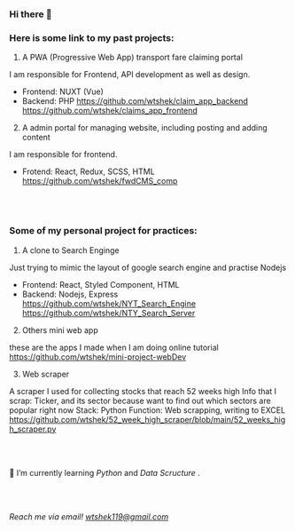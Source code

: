 ### Hi there 👋

<h3> Here is some link to my past projects: </h3>

1. A PWA (Progressive Web App) transport fare claiming portal

I am responsible for Frontend, API development as well as design.
- Frontend: NUXT (Vue)
- Backend: PHP
https://github.com/wtshek/claim_app_backend
https://github.com/wtshek/claims_app_frontend

2. A admin portal for managing website, including posting and adding content

I am responsible for frontend. 
- Frotend: React, Redux, SCSS, HTML
https://github.com/wtshek/fwdCMS_comp



 <br> 
 <br>
 
 
<h3> Some of my personal project for practices: </h3>

1. A clone to Search Enginge

Just trying to mimic the layout of google search engine and practise Nodejs
- Frontend: React, Styled Component, HTML
- Backend: Nodejs, Express
https://github.com/wtshek/NYT_Search_Engine
https://github.com/wtshek/NTY_Search_Server

2. Others mini web app 

these are the apps I made when I am doing online tutorial
https://github.com/wtshek/mini-project-webDev

3. Web scraper

A scraper I used for collecting stocks that reach 52 weeks high
Info that I scrap: Ticker, and its sector because want to find out which sectors are popular right now
Stack: Python 
Function: Web scrapping, writing to EXCEL
https://github.com/wtshek/52_week_high_scraper/blob/main/52_weeks_high_scraper.py

<br>
<br>


 🌱 I’m currently learning <em> Python</em> and <em> Data Scructure </em>.
 
 <br> 
 <br>
 
 <em> Reach me via email! wtshek119@gmail.com </em>
